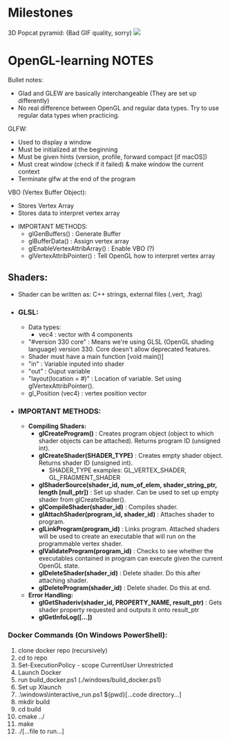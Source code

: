 # Milestones

3D Popcat pyramid: (Bad GIF quality, sorry)
![](https://github.com/SlygoPika/OpenGL-learning/blob/main/CatPyramid.gif)

# OpenGL-learning NOTES

Bullet notes:
  - Glad and GLEW are basically interchangeable (They are set up differently)
  - No real difference between OpenGL and regular data types. Try to use regular data types when practicing.

GLFW:
  - Used to display a window
  - Must be initialized at the beginning
  - Must be given hints (version, profile, forward compact [if macOS])
  - Must creat window (check if it failed) & make window the current context
  - Terminate glfw at the end of the program


VBO (Vertex Buffer Object):
  - Stores Vertex Array
  - Stores data to interpret vertex array
  * IMPORTANT METHODS:
    - glGenBuffers() : Generate Buffer
    - glBufferData() : Assign vertex array
    - glEnableVertexAttribArray() : Enable VBO (?)
    - glVertexAttribPointer() : Tell OpenGL how to interpret vertex array

## Shaders:
  * Shader can be written as: C++ strings, external files (.vert, .frag)
  * ### GLSL:
    - Data types:
      - vec4 : vector with 4 components
    - "#version 330 core" : Means we're using GLSL (OpenGL shading language) version 330. Core doesn't allow deprecated features.
    - Shader must have a main function [void main()]
    - "in" : Variable inputed into shader
    - "out" : Ouput variable
    - "layout(location = #)" : Location of variable. Set using glVertexAttribPointer().
    - gl_Position (vec4) : vertex position vector
    
  * ### IMPORTANT METHODS:
    + **Compiling Shaders:**
      - **glCreateProgram()** : Creates program object (object to which shader objects can be attached). Returns program ID (unsigned int).
      - **glCreateShader(SHADER_TYPE)** : Creates empty shader object. Returns shader ID (unsigned int).
        - SHADER_TYPE examples: GL_VERTEX_SHADER, GL_FRAGMENT_SHADER
      - **glShaderSource(shader_id, num_of_elem, shader_string_ptr, length [null_ptr])** : Set up shader. Can be used to set up empty shader from glCreateShader().
      - **glCompileShader(shader_id)** : Compiles shader.
      - **glAttachShader(program_id, shader_id)** : Attaches shader to program.
      - **glLinkProgram(program_id)** : Links program. Attached shaders will be used to create an executable that will run on the programmable vertex shader.
      - **glValidateProgram(program_id)** : Checks to see whether the executables contained in program can execute given the current OpenGL state.
      - **glDeleteShader(shader_id)** : Delete shader. Do this after attaching shader.
      - **glDeleteProgram(shader_id)** : Delete shader. Do this at end.
    + **Error Handling:**
      - **glGetShaderiv(shader_id, PROPERTY_NAME, result_ptr)** : Gets shader property requested and outputs it onto result_ptr
      - **glGetInfoLog([...])**

### Docker Commands (On Windows PowerShell):
  1. clone docker repo (recursively)
  2. cd to repo
  3. Set-ExecutionPolicy - scope CurrentUser Unrestricted
  4. Launch Docker
  5. run build_docker.ps1 (./windows/build_docker.ps1)
  6. Set up Xlaunch
  7. .\windows\interactive_run.ps1 ${pwd}\[...code directory...]
  8. mkdir build
  9. cd build
 10. cmake ../
 11. make
 12. ./[...file to run...]
    
